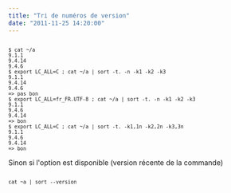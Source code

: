 ```yaml
---
title: "Tri de numéros de version"
date: "2011-11-25 14:20:00"
---
```

<pre><code><small>
$ cat ~/a 
9.1.1
9.4.14
9.4.6
$ export LC_ALL=C ; cat ~/a | sort -t. -n -k1 -k2 -k3
9.1.1
9.4.14
9.4.6
=> pas bon
$ export LC_ALL=fr_FR.UTF-8 ; cat ~/a | sort -t. -n -k1 -k2 -k3
9.1.1
9.4.6
9.4.14
=> bon
$ export LC_ALL=C ; cat ~/a | sort -t. -k1,1n -k2,2n -k3,3n
9.1.1
9.4.6
9.4.14
=> bon
</small></code></pre>

Sinon si l'option est disponible (version récente de la commande)

<pre><code><small>
cat ~a | sort --version
</small></code></pre>

